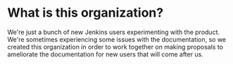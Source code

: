 # What is this organization?
 
We're just a bunch of new Jenkins users experimenting with the product. 
We're sometimes experiencing some issues with the documentation, so we created this organization in order to work together on making proposals to ameliorate the documentation for new users that will come after us.
